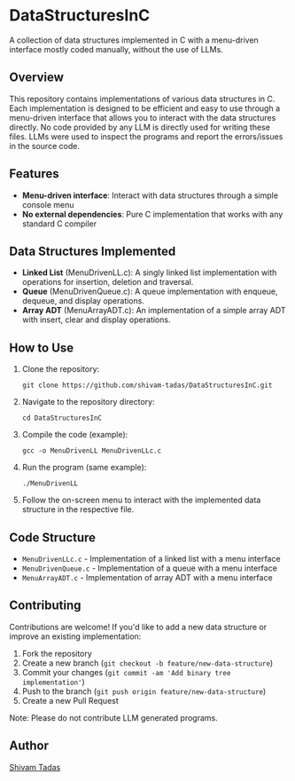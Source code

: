 # DataStructuresInC

A collection of data structures implemented in C with a menu-driven interface mostly coded manually, without the use of LLMs.

## Overview

This repository contains implementations of various data structures in C. Each implementation is designed to be  efficient and easy to use through a menu-driven interface that allows you to interact with the data structures directly. No code provided by any LLM is directly used for writing these files. LLMs were used to inspect the programs and report the errors/issues in the source code.

## Features

- **Menu-driven interface**: Interact with data structures through a simple console menu
- **No external dependencies**: Pure C implementation that works with any standard C compiler

## Data Structures Implemented

- **Linked List** (MenuDrivenLL.c): A singly linked list implementation with operations for insertion, deletion and traversal.
- **Queue** (MenuDrivenQueue.c): A queue implementation with enqueue, dequeue, and display operations.
- **Array ADT** (MenuArrayADT.c): An implementation of a simple array ADT with insert, clear and display operations.

## How to Use

1. Clone the repository:
   ```
   git clone https://github.com/shivam-tadas/DataStructuresInC.git
   ```

2. Navigate to the repository directory:
   ```
   cd DataStructuresInC
   ```

3. Compile the code (example):
   ```
   gcc -o MenuDrivenLL MenuDrivenLLc.c
   ```

4. Run the program (same example):
   ```
   ./MenuDrivenLL
   ```

5. Follow the on-screen menu to interact with the implemented data structure in the respective file.

## Code Structure

- `MenuDrivenLLc.c` - Implementation of a linked list with a menu interface
- `MenuDrivenQueue.c` - Implementation of a queue with a menu interface
- `MenuArrayADT.c` - Implementation of array ADT with a menu interface

## Contributing

Contributions are welcome! If you'd like to add a new data structure or improve an existing implementation:

1. Fork the repository
2. Create a new branch (`git checkout -b feature/new-data-structure`)
3. Commit your changes (`git commit -am 'Add binary tree implementation'`)
4. Push to the branch (`git push origin feature/new-data-structure`)
5. Create a new Pull Request

Note: Please do not contribute LLM generated programs.

## Author

[Shivam Tadas](https://github.com/shivam-tadas)
